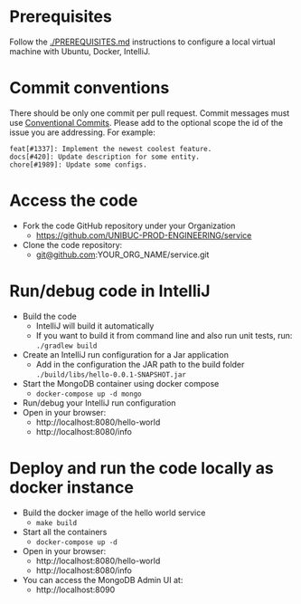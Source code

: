 # Prerequisites

Follow the [./PREREQUISITES.md](./PREREQUISITES.md) instructions to configure a local virtual machine with Ubuntu, Docker, IntelliJ.

# Commit conventions

There should be only one commit per pull request. Commit messages must use 
[Conventional Commits](https://www.conventionalcommits.org/en/v1.0.0/). Please add to the optional scope
the id of the issue you are addressing. For example:
```
feat[#1337]: Implement the newest coolest feature.
docs[#420]: Update description for some entity.
chore[#1989]: Update some configs.
```

# Access the code

* Fork the code GitHub repository under your Organization
  * https://github.com/UNIBUC-PROD-ENGINEERING/service
* Clone the code repository:
  * git@github.com:YOUR_ORG_NAME/service.git


# Run/debug code in IntelliJ
* Build the code
    * IntelliJ will build it automatically
    * If you want to build it from command line and also run unit tests, run: ```./gradlew build```
* Create an IntelliJ run configuration for a Jar application
    * Add in the configuration the JAR path to the build folder `./build/libs/hello-0.0.1-SNAPSHOT.jar`
* Start the MongoDB container using docker compose
    * ```docker-compose up -d mongo```
* Run/debug your IntelliJ run configuration
* Open in your browser:
    * http://localhost:8080/hello-world
    * http://localhost:8080/info

# Deploy and run the code locally as docker instance

* Build the docker image of the hello world service
    * ```make build```
* Start all the containers
    * ```docker-compose up -d```
* Open in your browser:
    * http://localhost:8080/hello-world
    * http://localhost:8080/info
* You can access the MongoDB Admin UI at:
  * http://localhost:8090 
